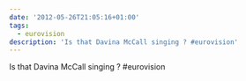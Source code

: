 ```yaml
---
date: '2012-05-26T21:05:16+01:00'
tags:
  - eurovision
description: 'Is that Davina McCall singing ? #eurovision'
---
```

Is that Davina McCall singing ? #eurovision
